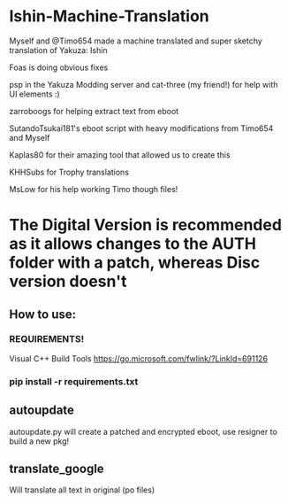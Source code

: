 # Ishin-Machine-Translation
Myself and @Timo654 made a machine translated and super sketchy translation of Yakuza: Ishin

Foas is doing obvious fixes  

psp in the Yakuza Modding server and cat-three (my friend!) for help with UI elements :)

zarroboogs for helping extract text from eboot

SutandoTsukai181's eboot script with heavy modifications from Timo654 and Myself

Kaplas80 for their amazing tool that allowed us to create this

KHHSubs for Trophy translations

MsLow for his help working Timo though files!

# The Digital Version is recommended as it allows changes to the AUTH folder with a patch, whereas Disc version doesn't

## How to use:

### REQUIREMENTS!
Visual C++ Build Tools https://go.microsoft.com/fwlink/?LinkId=691126
### pip install -r requirements.txt

## autoupdate
autoupdate.py will create a patched and encrypted eboot, use resigner to build a new pkg!

## translate_google
Will translate all text in original (po files)
